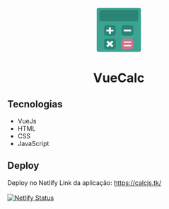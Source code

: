 <p align="center">
<img src="https://github.com/AlexVictorB/vuecalc/blob/main/public/img/icons/android-chrome-192x192.png?raw=true" width=100px></img>
<h1 align="center">VueCalc</h1>
</p>

## Tecnologias
- VueJs
- HTML
- CSS
- JavaScript
## Deploy
Deploy no Netlify
Link da aplicação: https://calcjs.tk/ <br> <br>
[![Netlify Status](https://api.netlify.com/api/v1/badges/986fe955-3ae8-431f-8008-c6b0e688e8b2/deploy-status)](https://app.netlify.com/sites/jolly-haibt-5b98a0/deploys)

